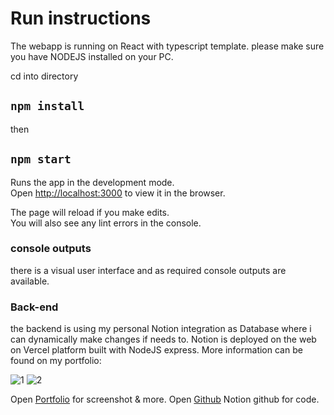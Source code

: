 # Run instructions

The webapp is running on React with typescript template.
please make sure you have NODEJS installed on your PC.

cd into directory

## `npm install`

then

## `npm start`

Runs the app in the development mode.\
Open [http://localhost:3000](http://localhost:3000) to view it in the browser.

The page will reload if you make edits.\
You will also see any lint errors in the console.

### console outputs

there is a visual user interface and as required console outputs are available.

### Back-end

the backend is using my personal Notion integration as Database where i can dynamically make changes if needs to. Notion is deployed on the web on Vercel platform built with NodeJS express.
More information can be found on my portfolio:

<img src="https://qlm9lq.am.files.1drv.com/y4mMZF108WgR2V7R_AjYzFpJaOyHbTLhUgvmnfXvMadaOqH-H17pHntd9BCOLY-wWlXIv94YozVnl3TcFxKySwfe2U19X9vK_VjQRQR037Cwz3lMofc_hhDWTGPfpV0TdjoNP8uhmpydt6wKhDA_Fl5QSDriuX-8FJz5Tci2nHfm3TBsP9RLqEWAXfQojxUy7-xCJygBCMOw2NRf_wnGfmPN9qockhGWMcu4LBjKpAFmqg/meds.png?psid=1" alt="1" />

<img src="https://dpuviw.am.files.1drv.com/y4m0J7MjxJ_wlhI9siwVivShqoSf1B8u-sZuOZ4zNVkypYlWT--jfKZY6G5MQgeOl3r90RR7lN4y3yYOj39-2mWWVN5ohdvY7xv4Px1-VTRcMDH3xj6ll2G1SDGAaJXH4_Mcg51bqz3DFI78LyprucjWPf3piv2F8VMXNkgZ55mf1K9nx9KU17y8rFqUjU6eshmRABZoqzWyleNXQUnIwxWePwJFbGIlrukMTVaeXa9ttM/stock.png?psid=1" alt="2" />
     
Open [Portfolio](https://shiraz-portfolio.netlify.app/work/Notion%20API) for screenshot & more.
Open [Github](https://github.com/shirazino/notion-api) Notion github for code.

